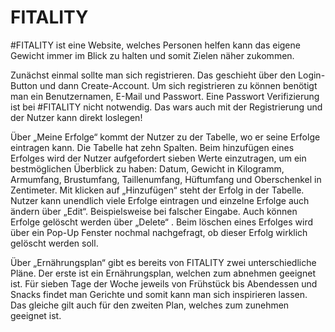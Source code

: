 # FITALITY

#FITALITY ist eine Website, welches Personen helfen kann das eigene Gewicht immer im Blick zu halten und somit Zielen näher zukommen.

Zunächst einmal sollte man sich registrieren. Das geschieht über den Login-Button und dann Create-Account. 
Um sich registrieren zu können benötigt man ein Benutzernamen, E-Mail und Passwort. Eine Passwort Verifizierung ist bei #FITALITY nicht notwendig. 
Das wars auch mit der Registrierung und der Nutzer kann direkt loslegen!

Über „Meine Erfolge“ kommt der Nutzer zu der Tabelle, wo er seine Erfolge eintragen kann. Die Tabelle hat zehn Spalten. Beim hinzufügen eines Erfolges wird der Nutzer aufgefordert sieben Werte einzutragen, um ein bestmöglichen Überblick zu haben: Datum, Gewicht in Kilogramm, Armumfang, Brustumfang, Taillenumfang, Hüftumfang und Oberschenkel in Zentimeter.
Mit klicken auf „Hinzufügen“ steht der Erfolg in der Tabelle. Nutzer kann unendlich viele Erfolge eintragen und einzelne Erfolge auch ändern über „Edit“. Beispielsweise bei falscher Eingabe. 
Auch können Erfolge gelöscht werden über „Delete“ . Beim löschen eines Erfolges wird über ein Pop-Up Fenster nochmal nachgefragt, ob dieser Erfolg wirklich gelöscht werden soll. 

Über „Ernährungsplan“ gibt es bereits von FITALITY zwei unterschiedliche Pläne. 
Der erste ist ein Ernährungsplan, welchen zum abnehmen geeignet ist. Für sieben Tage der Woche jeweils von Frühstück bis Abendessen und Snacks findet man Gerichte und somit kann man sich inspirieren lassen. Das gleiche gilt auch für den zweiten Plan, welches zum zunehmen geeignet ist. 
